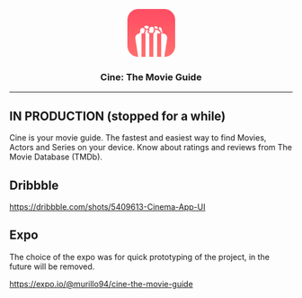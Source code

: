 <p align="center">
  <img alt="Cine: The Movie Guide" src="./src/assets/images/icon.png" height="85" width="85" />
  <h3 align="center">Cine: The Movie Guide</h3>
</p>

---

## IN PRODUCTION (stopped for a while)

Cine is your movie guide. The fastest and easiest way to find Movies, Actors and Series on your device. Know about ratings and reviews from The Movie Database (TMDb).

## Dribbble

https://dribbble.com/shots/5409613-Cinema-App-UI

## Expo

The choice of the expo was for quick prototyping of the project, in the future will be removed.

https://expo.io/@murillo94/cine-the-movie-guide
